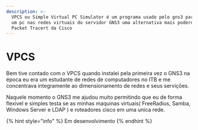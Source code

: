 ```yaml
---
description: >-
  VPCS ou Simple Virtual PC Simulator é um programa usado pelo gns3 para simular
  um pc nas redes virtuais do servidor GNS3 uma alternativa mais poderosa que o
  Packet Tracert da Cisco
---
```


# VPCS

Bem tive contado com o VPCS quando instalei pela primeira vez o GNS3 na época eu era um estudante de redes de computadores no ITB e me concentrava integramente ao dimensionamento de redes e seus servições.

Naquele momento o GNS3 me ajudou muito permitindo que eu de forma flexivel e simples testa se as minhas maquinas virtuais\( FreeRadius, Samba, Windows Server e LDAP \) e roteadores cisco em uma unica rede.

{% hint style="info" %}
Em desenvolvimento
{% endhint %}

